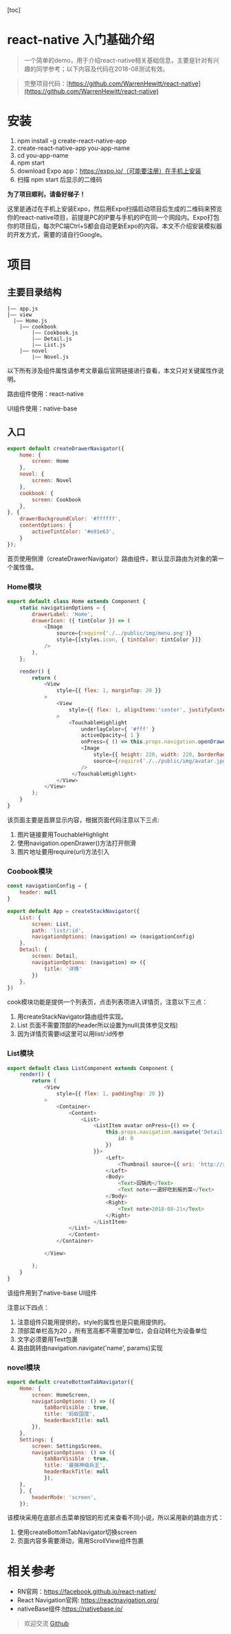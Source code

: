 [toc]

# react-native 入门基础介绍

> 一个简单的demo，用于介绍react-native相关基础信息，主要是针对有兴趣的同学参考；以下内容及代码在2018-08测试有效。

> 完整项目代码：[https://github.com/WarrenHewitt/react-native](https://github.com/WarrenHewitt/react-native)


# 安装
1. npm install -g create-react-native-app
2. create-react-native-app you-app-name
3. cd you-app-name
4. npm start
5. download Expo app：https://expo.io/（可能要注册）在手机上安装
6. 扫描 npm start 后显示的二维码

**为了项目顺利，请备好梯子！**

这里是通过在手机上安装Expo，然后用Expo扫描启动项目后生成的二维码来预览你的react-native项目，前提是PC的IP要与手机的IP在同一个网段内。Expo打包你的项目后，每次PC端Ctrl+S都会自动更新Expo的内容。本文不介绍安装模拟器的开发方式，需要的请自行Google。

# 项目
## 主要目录结构
```
|—— app.js
|—— view
  |—— Home.js
    |—— cookbook
        |—— Cookbook.js
        |—— Detail.js
        |—— List.js
    |—— novel
        |—— Novel.js
```

以下所有涉及组件属性请参考文章最后官网链接进行查看，本文只对关键属性作说明。

路由组件使用：react-native

UI组件使用：native-base

## 入口
```js
export default createDrawerNavigator({
    home: {
        screen: Home
    },
    novel: {
        screen: Novel
    },
    cookbook: {
        screen: Cookbook
    },
}, {
    drawerBackgroundColor: '#ffffff',
    contentOptions: {
        activeTintColor: '#e91e63',
    }
});
```
首页使用侧滑（createDrawerNavigator）路由组件，默认显示路由为对象的第一个属性值。

### Home模块
```js
export default class Home extends Component {
    static navigationOptions = {
        drawerLabel: 'Home',
        drawerIcon: ({ tintColor }) => (
            <Image
                source={require('./../public/img/menu.png')}
                style={[styles.icon, { tintColor: tintColor }]}
            />
        ),
    };

    render() {
        return (    
            <View
                style={{ flex: 1, marginTop: 20 }}
            >
                <View
                    style={{ flex: 1, alignItems:'center', justifyContent: 'center' }}
                >
                    <TouchableHighlight 
                        underlayColor={ '#fff' }
                        activeOpacity={ 1 }
                        onPress={ () => this.props.navigation.openDrawer() }>
                        <Image
                            style={{ height: 220, width: 220, borderRadius: 110 }}
                            source={require('./../public/img/avatar.jpg')}
                        />
                     </TouchableHighlight>
                </View>
            </View>
        );
    }
}
```
该页面主要是首屏显示内容，根据页面代码注意以下三点:
1. 图片链接要用TouchableHighlight
2. 使用navigation.openDrawer()方法打开侧滑
3. 图片地址要用require(url)方法引入

### Coobook模块
```js
const navigationConfig = {
    header: null
}

export default App = createStackNavigator({
    List: {
        screen: List,
        path: 'list/:id',
        navigationOptions: (navigation) => (navigationConfig)
    },
    Detail: { 
        screen: Detail,
        navigationOptions: (navigation) => ({
            title: '详情'
        })
    },
})
``` 

cook模块功能是提供一个列表页，点击列表项进入详情页，注意以下三点：
1. 用createStackNavigator路由组件实现。
2. List 页面不需要顶部的header所以设置为null(具体参见文档)
3. 因为详情页需要id这里可以用list/:id传参

### List模块
```js
export default class ListComponent extends Component {
    render() {
        return (    
            <View
                style={{ flex: 1, paddingTop: 20 }}
            >
                <Container>
                    <Content>
                        <List>
                            <ListItem avatar onPress={() => {
                                this.props.navigation.navigate('Detail', {
                                    id: 0
                                })
                            }}>
                                <Left>
                                    <Thumbnail source={{ uri: 'http://xx.jpg' }} />
                                </Left>
                                <Body>
                                    <Text>回锅肉</Text>
                                    <Text note>一道好吃到板的菜</Text>
                                </Body>
                                <Right>
                                    <Text note>2018-08-21</Text>
                                </Right>
                            </ListItem>
                    </List>
                    </Content>
                </Container>

            </View>

        );
    }
}
```
该组件用到了native-base UI组件

注意以下四点：
1. 注意组件只能用提供的，style的属性也是只能用提供的。
2. 顶部菜单栏高为20 ，所有宽高都不需要加单位，会自动转化为设备单位
3. 文字必须要用Text包裹
4. 路由跳转由navigation.navigate('name', params)实现

### novel模块
```js
export default createBottomTabNavigator({
    Home: {
        screen: HomeScreen,
        navigationOptions: () => ({
            tabBarVisible : true,
            title: '蚂蚁国度',
            headerBackTitle: null
        }), 
    },
    Settings: {
        screen: SettingsScreen,
        navigationOptions: () => ({
            tabBarVisible : true,
            title: '最强神级兵王',
            headerBackTitle: null
            }),
    },
    }, {
        headerMode: 'screen',
    });
```
该模块采用在底部点击菜单按钮的形式来查看不同小说，所以采用新的路由方式：
1. 使用createBottomTabNavigator切换screen
2. 页面内容多需要滑动，需用ScrollView组件包裹

# 相关参考
- RN官网：https://facebook.github.io/react-native/
- React Navigation官网: https://reactnavigation.org/
- nativeBase组件:https://nativebase.io/


> 欢迎交流 [Github](https://github.com/WarrenHewitt/blog-note)


